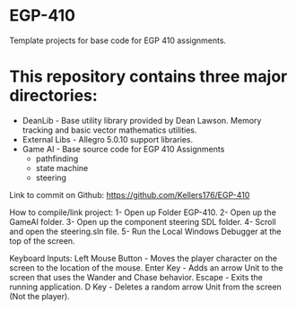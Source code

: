 # EGP-410
Template projects for base code for EGP 410 assignments.

# This repository contains three major directories:
 * DeanLib - Base utility library provided by Dean Lawson. Memory tracking and basic vector mathematics utilities.
 * External Libs - Allegro 5.0.10 support libraries.
 * Game AI - Base source code for EGP 410 Assignments
   * pathfinding
   * state machine
   * steering

Link to commit on Github: 
https://github.com/Kellers176/EGP-410

How to compile/link project: 
1- Open up Folder EGP-410.
2- Open up the GameAI folder.
3- Open up the component steering SDL folder.
4- Scroll and open the steering.sln file.
5- Run the Local Windows Debugger at the top of the screen.

Keyboard Inputs:
Left Mouse Button - Moves the player character on the screen to the location of the mouse.
Enter Key - Adds an arrow Unit to the screen that uses the Wander and Chase behavior.
Escape - Exits the running application.
D Key - Deletes a random arrow Unit from the screen (Not the player).
